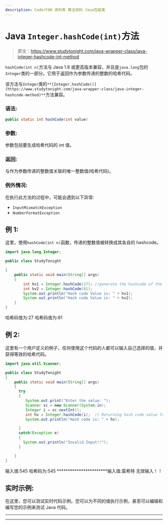 ```yaml
---
description: CoderFAN 资料库 算法资料 Java包装类
---
```


# Java `Integer.hashCode(int)`方法

> 原文：<https://www.studytonight.com/java-wrapper-class/java-integer-hashcode-int-method>

`hashCode(int n)`方法与 Java 1.8 或更高版本兼容，并且是`java.lang`包的`Integer`类的一部分。它用于返回作为参数传递的整数的哈希代码。

该方法与`Integer`类的`**[Integer.hashCode()](https://www.studytonight.com/java-wrapper-class/java-integer-hashcode-method)**`方法兼容。

### 语法:

```java
public static int hashCode(int value) 
```

### 参数:

参数包括要生成哈希代码的 int 值。

### 返回:

与作为参数传递的整数值关联的唯一整数值(哈希代码)。

### 例外情况:

在执行此方法的过程中，可能会遇到以下异常:

*   `InputMismatchException`
*   `NumberFormatException`

## 例 1:

这里，使用`hashCode(int n)`函数，传递的整数值被转换成其各自的 hashcode。

```java
import java.lang.Integer;

public class StudyTonight

{  
    public static void main(String[] args)  
    {  
        int hv1 = Integer.hashCode(27); //generate the hashcode of the passed argument
        int hv2 = Integer.hashCode(81); 
        System.out.println("Hash code Value is: " + hv1); 
        System.out.println("Hash code Value is: " + hv2);
    }  
} 
```

哈希码值为:27
哈希码值为:81

## 例 2:

这里有一个用户定义的例子，任何使用这个代码的人都可以输入自己选择的值，并获得等效的哈希代码。

```java
import java.util.Scanner; 

public class StudyTonight
{  
    public static void main(String[] args)
    {  
      try
      {
         System.out.print("Enter the value: ");  
         Scanner sc = new Scanner(System.in);         
         Integer i = sc.nextInt();  
         int hv = Integer.hashCode(i);  // Returning hash code value for this object
         System.out.println("Hash code is: " + hv);

      }
      catch(Exception e)
      {
        System.out.println("Invalid Input!!");
      }

    }  
} 
```

输入值:545
哈希码为:545
***********************输入值:莫希特
无效输入！！

## 实时示例:

在这里，您可以测试实时代码示例。您可以为不同的值执行示例，甚至可以编辑和编写您的示例来测试 Java 代码。

* * *

* * *